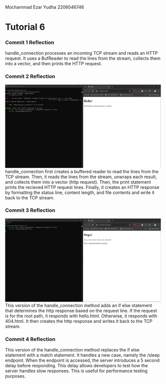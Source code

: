 Mochammad Ezar Yudha 2206046746

<h1>Tutorial 6</h3>

<h3>Commit 1 Reflection</h3>
handle_connection processes an incoming TCP stream and reads an HTTP request. It uses a BufReader to read the lines from the stream, collects them into a vector, and then prints the HTTP request.

<h3>Commit 2 Reflection</h3>
<img src="images/commit2.jpg">
handle_connection first creates a buffered reader to read the lines from the TCP stream. Then, it reads the lines from the stream, unwraps each result, and collects them into a vector (http request). Then, the print statement prints the recieved HTTP request lines. Finally, it creates an HTTP response by formatting the status line, content length, and file contents and write it back to the TCP stream.

<h3>Commit 3 Reflection</h3>
<img src="images/commit3.jpg">
This version of the handle_connection method adds an if else statement that determines the http response based on the request line. If the request is for the root path, it responds with hello.html. Otherwise, it responds with 404.html. It then creates the http response and writes it back to the TCP stream.

<h3>Commit 4 Reflection</h3>
This version of the handle_connection method replaces the if else statement with a match statement. It handles a new case, namely the /sleep endpoint. When the endpoint is accessed, the server introduces a 5 second delay before responding. This delay allows developers to test how the server handles slow responses. This is useful for performance testing purposes.